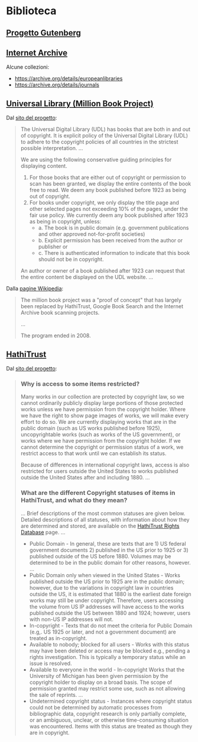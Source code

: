 # Biblioteca

## [Progetto Gutenberg](https://www.gutenberg.org)

## [Internet Archive](https://archive.org/details/texts)

Alcune collezioni:
* https://archive.org/details/europeanlibraries
* https://archive.org/details/journals

## [Universal Library (Million Book Project)](https://archive.org/details/universallibrary)

Dal [sito del progetto](http://ulib.isri.cmu.edu/ULIBCopyrights.htm):

> The Universal Digital Library (UDL) has books that are both in and out of copyright.
> It is explicit policy of the Universal Digital Library (UDL) to adhere to the copyright policies of all countries in the strictest possible interpretation.
> ...
>
> We are using the following conservative guiding principles for displaying content.
> 1. For those books that are either out of copyright or permission to scan has been granted, we display the entire contents of the book free to read.
>    We deem any book published before 1923 as being out of copyright.
> 2. For books under copyright, we only display the title page and other selected pages not exceeding 10% of the pages, under the fair use policy.
>    We currently deem any book published after 1923 as being in copyright, unless:
>    - a. The book is in public domain (e.g. government publications and other approved not-for-profit societies) 
>    - b. Explicit permission has been received from the author or publisher or 
>    - c. There is authenticated information to indicate that this book should not be in copyright. 
>
> An author or owner of a book published after 1923 can request that the entire content be displayed on the UDL website.
> ...

Dalla [pagine Wikipedia](https://en.wikipedia.org/wiki/Million_Book_Project):

> The million book project was a "proof of concept" that has largely been replaced by HathiTrust, Google Book Search and the Internet Archive book scanning projects.
>
> ...
>
> The program ended in 2008.

## [HathiTrust](https://www.hathitrust.org)

Dal [sito del progetto](https://www.hathitrust.org/help_copyright):

> ### Why is access to some items restricted?
>
> Many works in our collection are protected by copyright law, so we cannot ordinarily publicly display large portions of those protected works unless we have permission from the copyright holder.
> Where we have the right to show page images of works, we will make every effort to do so.
> We are currently displaying works that are in the public domain (such as US works published before 1925), uncopyrightable works (such as works of the US government), or works where we have permission from the copyright holder.
> If we cannot determine the copyright or permission status of a work, we restrict access to that work until we can establish its status.
>
> Because of differences in international copyright laws, access is also restricted for users outside the United States to works published outside the United States after and including 1880.
> ...
>
> ### What are the different Copyright statuses of items in HathiTrust, and what do they mean?
>
> ...
> Brief descriptions of the most common statuses are given below.
> Detailed descriptions of all statuses, with information about how they are determined and stored, are available on the [HathiTrust Rights Database](https://www.hathitrust.org/rights_database) page.
> ...
>
> * Public Domain - In general, these are texts that are 1) US federal government documents 2) published in the US prior to 1925 or 3) published outside of the US before 1880.
>   Volumes may be determined to be in the public domain for other reasons, however.
>   ...
> * Public Domain only when viewed in the United States - Works published outside the US prior to 1925 are in the public domain; however, due to the variations in copyright law in countries outside the US, it is estimated that 1880 is the earliest date foreign works may still be under copyright.
>   Therefore, users accessing the volume from US IP addresses will have access to the works published outside the US between 1880 and 1924; however, users with non-US IP addresses will not.
> * In-copyright - Texts that do not meet the criteria for Public Domain (e.g,. US 1925 or later, and not a government document) are treated as in-copyright.
> * Available to nobody; blocked for all users - Works with this status may have been deleted or access may be blocked e.g., pending a rights investigation.
>   This is typically a temporary status while an issue is resolved.
> * Available to everyone in the world - In-copyright Works that the University of Michigan has been given permission by the copyright holder to display on a broad basis.
>   The scope of permission granted may restrict some use, such as not allowing the sale of reprints.
>   ...
> * Undetermined copyright status - Instances where copyright status could not be determined by automatic processes from bibliographic data, copyright research is only partially complete, or an ambiguous, unclear, or otherwise time-consuming situation was encountered.
>   Items with this status are treated as though they are in copyright.
